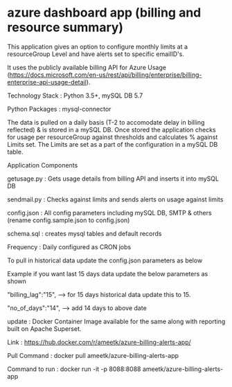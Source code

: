 # azure dashboard app (billing and resource summary)
This application gives an option to configure monthly limits at a resourceGroup Level and have alerts set to specific emailID's.

It uses the publicly available billing API for Azure Usage (https://docs.microsoft.com/en-us/rest/api/billing/enterprise/billing-enterprise-api-usage-detail). 

Technology Stack : Python 3.5+, mySQL DB 5.7

Python Packages : mysql-connector

The data is pulled on a daily basis (T-2 to accomodate delay in billing reflected) & is stored in a mySQL DB.
Once stored the application checks for usage per resourceGroup against thresholds and calculates % against Limits set.
The Limits are set as a part of the configuration in a mySQL DB table.

Application Components
  
  getusage.py : Gets usage details from billing API and inserts it into mySQL DB
  
  sendmail.py : Checks against limits and sends alerts on usage against limits
  
  config.json : All config parameters including mySQL DB, SMTP & others (rename config.sample.json to config.json)
  
  schema.sql : creates mysql tables and default records
  
  Frequency : Daily configured as CRON jobs
  
  To pull in historical data update the config.json parameters as below
  
  Example if you want last 15 days data update the below parameters as shown
  
  "billing_lag":"15",  --> for 15 days historical data update this to 15.
  
  "no_of_days":"14", --> add 14 days to above date

update : Docker Container Image available for the same along with reporting built on Apache Superset.

Link : https://hub.docker.com/r/ameetk/azure-billing-alerts-app/

Pull Command : docker pull ameetk/azure-billing-alerts-app

Command to run : docker run -it -p 8088:8088 ameetk/azure-billing-alerts-app
